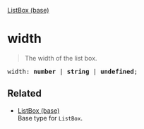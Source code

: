 [ListBox (base)](ListBox_base.md)

# width

> The width of the list box.

<pre class="docgen_signature">width: <b>number</b> | <b>string</b> | <b>undefined</b>;</pre>

## Related

- [<!--{ref:type}-->ListBox (base)](ListBox_base.md) \
    Base type for `ListBox`.
